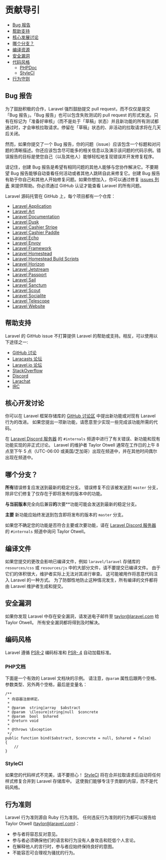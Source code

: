 # 贡献导引

- [Bug 报告](#bug-reports)
- [帮助支持](#support-questions)
- [核心发展讨论](#core-development-discussion)
- [哪个分支？](#which-branch)
- [编译资源](#compiled-assets)
- [安全漏洞](#security-vulnerabilities)
- [代码风格](#coding-style)
    - [PHPDoc](#phpdoc)
    - [StyleCI](#styleci)
- [行为守则](#code-of-conduct)

<a name="bug-reports"></a>
## Bug 报告

为了鼓励积极的合作，Laravel 强烈鼓励提交 pull request，而不仅仅是提交「Bug 报告」。「Bug 报告」也可以包含失败测试的 pull request 的形式发送。只有在标记为「准备好审核」（而不是处于「草稿」状态）并且新功能的所有测试都通过时，才会审核拉取请求。停留在「草稿」状态的、非活动的拉取请求将在几天后关闭。

然而，如果你提交了一个 Bug 报告，你的问题（issue）应该包含一个标题和对问题的清晰描述。你还应该包含尽可能多的相关信息以及演示该问题的代码示例。错误报告的目标是使您自己（以及其他人）能够轻松地复现错误并开发修复程序。

请记住，创建 Bug 报告是希望有相同问题的其他人能够与您协作解决它。不要期望 Bug 报告能够自动查看任何活动或者其他人跳转自此来修复它。创建 Bug 报告有助于你自己和其他人开始修复问题。如果你想加入，你可以通过修复 [issues 列表](https://github.com/issues?q=is%3Aopen+is%3Aissue+label%3Abug+user%3Alaravel) 来提供帮助。你必须通过 GitHub 认证才能查看 Laravel 的所有问题。


Laravel 源码托管在 GitHub 上，每个项目都有一个仓库：

<div class="content-list" markdown="1">

- [Laravel Application](https://github.com/laravel/laravel)
- [Laravel Art](https://github.com/laravel/art)
- [Laravel Documentation](https://github.com/laravel/docs)
- [Laravel Dusk](https://github.com/laravel/dusk)
- [Laravel Cashier Stripe](https://github.com/laravel/cashier)
- [Laravel Cashier Paddle](https://github.com/laravel/cashier-paddle)
- [Laravel Echo](https://github.com/laravel/echo)
- [Laravel Envoy](https://github.com/laravel/envoy)
- [Laravel Framework](https://github.com/laravel/framework)
- [Laravel Homestead](https://github.com/laravel/homestead)
- [Laravel Homestead Build Scripts](https://github.com/laravel/settler)
- [Laravel Horizon](https://github.com/laravel/horizon)
- [Laravel Jetstream](https://github.com/laravel/jetstream)
- [Laravel Passport](https://github.com/laravel/passport)
- [Laravel Sail](https://github.com/laravel/sail)
- [Laravel Sanctum](https://github.com/laravel/sanctum)
- [Laravel Scout](https://github.com/laravel/scout)
- [Laravel Socialite](https://github.com/laravel/socialite)
- [Laravel Telescope](https://github.com/laravel/telescope)
- [Laravel Website](https://github.com/laravel/laravel.com-next)

</div>

<a name="support-questions"></a>
## 帮助支持

Laravel 的 GitHub issue 不打算提供 Laravel 的帮助或支持。相反，可以使用以下途径之一:

<div class="content-list" markdown="1">

- [GitHub 讨论](https://github.com/laravel/framework/discussions)
- [Laracasts 论坛](https://laracasts.com/discuss)
- [Laravel.io 论坛](https://laravel.io/forum)
- [StackOverflow](https://stackoverflow.com/questions/tagged/laravel)
- [Discord](https://discord.gg/laravel)
- [Larachat](https://larachat.co)
- [IRC](https://web.libera.chat/?nick=artisan&channels=#laravel)

</div>



<a name="core-development-discussion"></a>
## 核心开发讨论

你可以在 Laravel 框架存储库的 [GitHub 讨论区](https://github.com/laravel/framework/discussions) 中提出新功能或对现有 Laravel 行为的改进。 如果您提出一项新功能，请愿意至少实现一些完成该功能所需的代码。

在 [Laravel Discord 服务器](https://discord.gg/laravel) 的 `#internals` 频道中进行了有关错误、新功能和现有功能实现的非正式讨论。 Laravel 的维护者 Taylor Otwell 通常在工作日的上午 8 点至下午 5 点（UTC-06:00 或美国/芝加哥）出现在频道中，并在其他时间偶尔出现在频道中。

<a name="which-branch"></a>
## 哪个分支？

**所有**错误修复应发送到最新的稳定分支。 错误修复不应该被发送到 `master` 分支，除非它们修复了仅存在于即将发布的版本中的功能。

**与当前版本**完全向后兼容**的**次要**功能可能会发送到最新的稳定分支。

**主要** 新功能应始终发送到包含即将发布的版本的 `master` 分支。

如果您不确定您的功能是否符合主要或次要功能，请在 [Laravel Discord 服务器](https://discord.gg/laravel) 的 `#internals` 频道中询问 Taylor Otwell。

<a name="compiled-assets"></a>
## 编译文件

如果您提交的更改会影响已编译文件，例如 `laravel/laravel` 存储库的 `resources/css` 或 `resources/js` 中的大部分文件，请不要提交已编译文件。 由于它们的体积很大，维护者实际上无法对其进行审查。 这可能被用作将恶意代码注入 Laravel 的一种方式。 为了防御性地防止这种情况发生，所有编译的文件都将由 Laravel 维护者生成和提交。



<a name="security-vulnerabilities"></a>
## 安全漏洞

如果你发现 Laravel 中存在安全漏洞，请发送电子邮件至 <a href="mailto:taylor@laravel.com">taylor@laravel.com</a> 给 Taylor Otwell。 所有安全漏洞都将得到及时解决。

<a name="coding-style"></a>
## 编码风格

Laravel 遵循 [PSR-2](https://github.com/php-fig/fig-standards/blob/master/accepted/PSR-2-coding-style-guide.md) 编码标准和 [PSR- 4](https://github.com/php-fig/fig-standards/blob/master/accepted/PSR-4-autoloader.md) 自动加载标准。

<a name="phpdoc"></a>
### PHP文档

下面是一个有效的 Laravel 文档块的示例。 请注意，`@param` 属性后跟两个空格、参数类型、另外两个空格，最后是变量名：

    /**
     * 向容器注册绑定。
     *
     * @param  string|array  $abstract
     * @param  \Closure|string|null  $concrete
     * @param  bool  $shared
     * @return void
     *
     * @throws \Exception
     */
    public function bind($abstract, $concrete = null, $shared = false)
    {
        //
    }

<a name="styleci"></a>
### StyleCI

如果您的代码样式不完美，请不要担心！ [StyleCI](https://styleci.io/) 将在合并拉取请求后自动将任何样式修复合并到 Laravel 存储库中。 这使我们能够专注于贡献的内容，而不是代码风格。

<a name="code-of-conduct"></a>
## 行为准则

Laravel 行为准则源自 Ruby 行为准则。 任何违反行为准则的行为都可以报告给 Taylor Otwell (taylor@laravel.com)：

<div class="content-list" markdown="1">

- 参与者将容忍反对意见。
- 参与者必须确保他们的语言和行为没有人身攻击和贬低个人言论。
- 在解释他人的言行时，参与者应始终保持良好的意图。
- 不能容忍可合理视为骚扰的行为。

</div>

